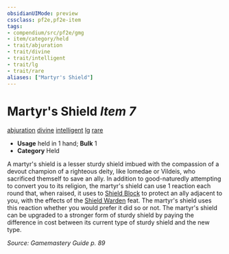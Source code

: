 ```yaml
---
obsidianUIMode: preview
cssclass: pf2e,pf2e-item
tags:
- compendium/src/pf2e/gmg
- item/category/held
- trait/abjuration
- trait/divine
- trait/intelligent
- trait/lg
- trait/rare
aliases: ["Martyr's Shield"]
---
```

# Martyr's Shield *Item 7*  
[abjuration](rules/traits/abjuration.md "Abjuration School Trait")  [divine](rules/traits/divine.md "Divine Tradition Trait")  [intelligent](rules/traits/intelligent-gmg.md "Intelligent Item Trait")  [lg](rules/traits/lg-b1.md "Lawful Good Alignment Trait")  [rare](rules/traits/rare.md "Rare Rarity Trait")  

- **Usage** held in 1 hand; **Bulk** 1
- **Category** Held

A martyr's shield is a lesser sturdy shield imbued with the compassion of a devout champion of a righteous deity, like Iomedae or Vildeis, who sacrificed themself to save an ally. In addition to good-naturedly attempting to convert you to its religion, the martyr's shield can use 1 reaction each round that, when raised, it uses to [Shield Block](compendium/feats/shield-block.md) to protect an ally adjacent to you, with the effects of the [Shield Warden](compendium/feats/shield-warden-champion.md) feat. The martyr's shield uses this reaction whether you would prefer it did so or not. The martyr's shield can be upgraded to a stronger form of sturdy shield by paying the difference in cost between its current type of sturdy shield and the new type.

*Source: Gamemastery Guide p. 89*